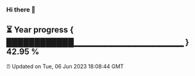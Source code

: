 ### Hi there 👋
⏳ Year progress { ████████████▁▁▁▁▁▁▁▁▁▁▁▁▁▁▁▁▁▁ } 42.95 %
---
⏰ Updated on Tue, 06 Jun 2023 18:08:44 GMT

